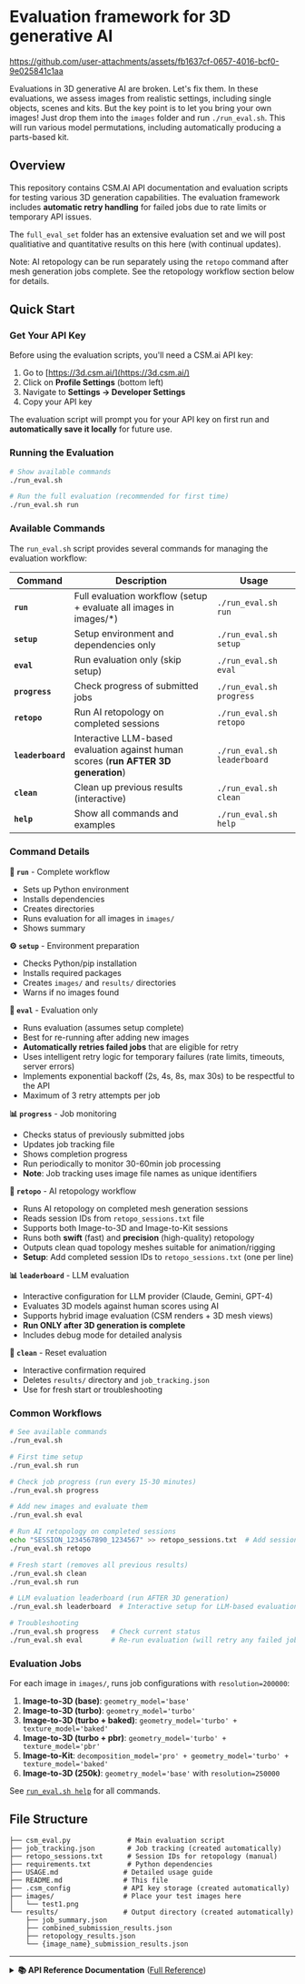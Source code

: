 # Evaluation framework for 3D generative AI

https://github.com/user-attachments/assets/fb1637cf-0657-4016-bcf0-9e025841c1aa

Evaluations in 3D generative AI are broken. Let's fix them. In these evaluations, we assess images from realistic settings, including single objects, scenes and kits. But the key point is to let you bring your own images! Just drop them into the `images` folder and run `./run_eval.sh`. This will run various model permutations, including automatically producing a parts-based kit.

## Overview

This repository contains CSM.AI API documentation and evaluation scripts for testing various 3D generation capabilities. The evaluation framework includes **automatic retry handling** for failed jobs due to rate limits or temporary API issues. 

The `full_eval_set` folder has an extensive evaluation set and we will post qualitiative and quantitative results on this here (with continual updates).

Note: AI retopology can be run separately using the `retopo` command after mesh generation jobs complete. See the retopology workflow section below for details.

## Quick Start

### Get Your API Key

Before using the evaluation scripts, you'll need a CSM.ai API key:

1. Go to [https://3d.csm.ai/](https://3d.csm.ai/)
2. Click on **Profile Settings** (bottom left)
3. Navigate to **Settings → Developer Settings**
4. Copy your API key

The evaluation script will prompt you for your API key on first run and **automatically save it locally** for future use.

### Running the Evaluation

```bash
# Show available commands
./run_eval.sh

# Run the full evaluation (recommended for first time)
./run_eval.sh run
```

### Available Commands

The `run_eval.sh` script provides several commands for managing the evaluation workflow:

| Command | Description | Usage |
|---------|-------------|-------|
| **`run`** | Full evaluation workflow (setup + evaluate all images in images/*) | `./run_eval.sh run` |
| **`setup`** | Setup environment and dependencies only | `./run_eval.sh setup` |
| **`eval`** | Run evaluation only (skip setup) | `./run_eval.sh eval` |
| **`progress`** | Check progress of submitted jobs | `./run_eval.sh progress` |
| **`retopo`** | Run AI retopology on completed sessions | `./run_eval.sh retopo` |
| **`leaderboard`** | Interactive LLM-based evaluation against human scores (**run AFTER 3D generation**) | `./run_eval.sh leaderboard` |
| **`clean`** | Clean up previous results (interactive) | `./run_eval.sh clean` |
| **`help`** | Show all commands and examples | `./run_eval.sh help` |

### Command Details

**🚀 `run`** - Complete workflow
- Sets up Python environment  
- Installs dependencies
- Creates directories
- Runs evaluation for all images in `images/`
- Shows summary

**⚙️ `setup`** - Environment preparation
- Checks Python/pip installation
- Installs required packages
- Creates `images/` and `results/` directories
- Warns if no images found

**🎯 `eval`** - Evaluation only
- Runs evaluation (assumes setup complete)
- Best for re-running after adding new images
- **Automatically retries failed jobs** that are eligible for retry
- Uses intelligent retry logic for temporary failures (rate limits, timeouts, server errors)
- Implements exponential backoff (2s, 4s, 8s, max 30s) to be respectful to the API
- Maximum of 3 retry attempts per job

**📊 `progress`** - Job monitoring  
- Checks status of previously submitted jobs
- Updates job tracking file
- Shows completion progress
- Run periodically to monitor 30-60min job processing
- **Note**: Job tracking uses image file names as unique identifiers

**🔧 `retopo`** - AI retopology workflow
- Runs AI retopology on completed mesh generation sessions
- Reads session IDs from `retopo_sessions.txt` file
- Supports both Image-to-3D and Image-to-Kit sessions
- Runs both **swift** (fast) and **precision** (high-quality) retopology
- Outputs clean quad topology meshes suitable for animation/rigging
- **Setup**: Add completed session IDs to `retopo_sessions.txt` (one per line)

**📊 `leaderboard`** - LLM evaluation
- Interactive configuration for LLM provider (Claude, Gemini, GPT-4)
- Evaluates 3D models against human scores using AI
- Supports hybrid image evaluation (CSM renders + 3D mesh views)
- **Run ONLY after 3D generation is complete**
- Includes debug mode for detailed analysis

**🧹 `clean`** - Reset evaluation
- Interactive confirmation required
- Deletes `results/` directory and `job_tracking.json`
- Use for fresh start or troubleshooting

### Common Workflows

```bash
# See available commands
./run_eval.sh

# First time setup
./run_eval.sh run

# Check job progress (run every 15-30 minutes)  
./run_eval.sh progress

# Add new images and evaluate them
./run_eval.sh eval

# Run AI retopology on completed sessions
echo "SESSION_1234567890_1234567" >> retopo_sessions.txt  # Add session ID
./run_eval.sh retopo

# Fresh start (removes all previous results)
./run_eval.sh clean
./run_eval.sh run

# LLM evaluation leaderboard (run AFTER 3D generation)
./run_eval.sh leaderboard  # Interactive setup for LLM-based evaluation

# Troubleshooting
./run_eval.sh progress   # Check current status
./run_eval.sh eval       # Re-run evaluation (will retry any failed jobs automatically)
```

### Evaluation Jobs

For each image in `images/`, runs job configurations with `resolution=200000`:

1. **Image-to-3D (base)**: `geometry_model='base'`
2. **Image-to-3D (turbo)**: `geometry_model='turbo'` 
3. **Image-to-3D (turbo + baked)**: `geometry_model='turbo' + texture_model='baked'`
4. **Image-to-3D (turbo + pbr)**: `geometry_model='turbo' + texture_model='pbr'`
5. **Image-to-Kit**: `decomposition_model='pro' + geometry_model='turbo' + texture_model='baked'`
6. **Image-to-3D (250k)**: `geometry_model='base'` with `resolution=250000`
<!-- 6. **Chat-to-3D**: Re-prompt image, then Image-to-3D (DISABLED: Safety system issues) -->

See [`run_eval.sh help`](run_eval.sh) for all commands.

## File Structure

```
├── csm_eval.py              # Main evaluation script
├── job_tracking.json        # Job tracking (created automatically)
├── retopo_sessions.txt      # Session IDs for retopology (manual)
├── requirements.txt         # Python dependencies
├── USAGE.md                # Detailed usage guide
├── README.md               # This file
├── .csm_config             # API key storage (created automatically)
├── images/                 # Place your test images here
│   └── test1.png
└── results/                # Output directory (created automatically)
    ├── job_summary.json
    ├── combined_submission_results.json
    ├── retopology_results.json
    └── {image_name}_submission_results.json
```

---

<details>
<summary><strong>📚 API Reference Documentation</strong> (<a href="https://docs.csm.ai">Full Reference</a>)</summary>

### Image-to-3D

Convert a single image into a 3D model.

**Endpoint**: `POST https://api.csm.ai/v3/sessions/`

**JavaScript Example**:
```javascript
const url = 'https://api.csm.ai/v3/sessions/';
const options = {
	method: 'POST',
	headers: {'x-api-key': '123', 'Content-Type': 'application/json'},
	body: '{"type":"image_to_3d","input":{"image":"https://picsum.photos/200/300.jpg"}}'
};

try {
	const response = await fetch(url, options);
	const data = await response.json();
	console.log(data);
} catch (error) {
	console.error(error);
}
```

**Response Example**:
```json
{
  "_id": "SESSION_XXXXXXXXX_XXXXXXXX",
  "user_id": "XXXXXXXXXXXXXXXXXX",
  "status": "incomplete",
  "type": "image_to_3d",
  "input": {
    "image": {
      "_id": "ASSET_XXXXXXXXXX_XXXXXXX",
      "name": "",
      "status": "complete",
      "type": "image",
      "data": {
        "image_url": "https://example.com/image.jpg"
      }
    },
    "model": "sculpt",
    "settings": {
      "geometry_model": "base",
      "texture_model": "none",
      "topology": "tris",
      "resolution": 100000,
      "symmetry": "off",
      "scaled_bbox": [-1, -1, -1],
      "preserve_aspect_ratio": false,
      "pivot_point": [0, -0.5, 0]
    }
  },
  "output": {
    "segmented_image_url": "",
    "meshes": [
      {
        "_id": "ASSET_XXXXXXXXXX_XXXXXXX",
        "name": "",
        "status": "incomplete",
        "type": "mesh",
        "data": {
          "image_url": "",
          "glb_url": "",
          "obj_url": "",
          "fbx_url": "",
          "usdz_url": ""
        }
      }
    ]
  }
}
```

### Check Session Status

Monitor job progress and retrieve results when complete.

**Endpoint**: `GET https://api.csm.ai/v3/sessions/{session_id}`

**Parameters**:
- `session_id` (string, required): The session ID returned from session creation (starts with `SESSION_`)

**JavaScript Example**:
```javascript
const url = 'https://api.csm.ai/v3/sessions/{session_id}';
const options = {
	method: 'GET',
	headers: {'x-api-key': '123', 'Content-Type': 'application/json'}
};

try {
	const response = await fetch(url, options);
	const data = await response.json();
	console.log(data);
} catch (error) {
	console.error(error);
}
```

**Complete Response Example**:
```json
{
  "_id": "SESSION_XXXXXXXXX_XXXXXXXX",
  "user_id": "XXXXXXXXXXXXXXXXXX",
  "status": "complete",
  "type": "image_to_3d",
  "input": {
    "image": {
      "_id": "ASSET_XXXXXXXXXX_XXXXXXX",
      "name": "",
      "status": "complete",
      "type": "image",
      "data": {
        "image_url": "https://example.com/image.jpg"
      }
    },
    "num_variations": 1,
    "manual_segmentation": false,
    "model": "sculpt",
    "settings": {
      "geometry_model": "base",
      "texture_model": "none",
      "topology": "tris",
      "resolution": 100000,
      "symmetry": "off",
      "scaled_bbox": [-1, -1, -1],
      "preserve_aspect_ratio": false,
      "pivot_point": [0, -0.5, 0]
    }
  },
  "output": {
    "segmented_image_url": "https://example.com/segmented_image.png",
    "meshes": [
      {
        "_id": "ASSET_XXXXXXXXXX_XXXXXXX",
        "name": "",
        "status": "complete",
        "type": "mesh",
        "data": {
          "image_url": "https://example.com/image.jpg",
          "glb_url": "https://example.com/glb.glb",
          "obj_url": "https://example.com/obj.obj",
          "fbx_url": "https://example.com/fbx.fbx",
          "usdz_url": "https://example.com/usdz.usdz"
        }
      }
    ]
  }
}
```

### Image-to-Kit

Convert an image into multiple 3D parts/components.

**Endpoint**: `POST https://api.csm.ai/v3/sessions/`

**JavaScript Example**:
```javascript
const url = 'https://api.csm.ai/v3/sessions/';
const options = {
	method: 'POST',
	headers: {'x-api-key': '123', 'Content-Type': 'application/json'},
	body: '{"type":"image_to_kit","input":{"image":"https://example.com/image.png","model":"sculpt","settings":{"geometry_model":"base","texture_model":"baked"}}}'
};

try {
	const response = await fetch(url, options);
	const data = await response.json();
	console.log(data);
} catch (error) {
	console.error(error);
}
```

**Response Example**:
```json
{
  "_id": "SESSION_XXXXXXXXX_XXXXXXXX",
  "user_id": "XXXXXXXXXXXXXXXXXX",
  "status": "incomplete",
  "type": "image_to_kit",
  "input": {
    "image": {
      "_id": "ASSET_XXXXXXXXXX_XXXXXXX",
      "name": "",
      "status": "complete",
      "type": "image",
      "data": {
        "image_url": "https://example.com/image.jpg"
      }
    },
    "model": "sculpt",
    "settings": {
      "geometry_model": "base",
      "texture_model": "none",
      "topology": "tris",
      "resolution": 100000,
      "symmetry": "off",
      "scaled_bbox": [-1, -1, -1],
      "preserve_aspect_ratio": false,
      "pivot_point": [0, -0.5, 0]
    }
  },
  "output": {
    "part_images": [],
    "part_meshes": []
  }
}
```

<!-- DISABLED: Chat-to-3D functionality - Safety system issues

### Chat-to-3D

Generate improved images through conversational prompts, then convert to 3D.

**Endpoint**: `POST https://api.csm.ai/v3/sessions`

**Request Body**:
```json
{
  "type": "chat_to_3d",
  "messages": [
    {
      "type": "user_prompt",
      "message": "...",
      "images": ["data:base64image", "https://...", "ASSET_xxxxxx"]
    }
  ]
}
```

**Response Example**:
```json
{
    "_id": "SESSION_1749141784_4235795",
    "user_id": "65dcd034c42248b5b1c48ddf",
    "status": "incomplete",
    "created_at": "2025-06-05T16:43:05.143Z",
    "updated_at": "2025-06-05T16:43:05.143Z",
    "type": "chat_to_3d",
    "messages": [
        {
            "_id": "CHAT_MSG_1749141785_5708367",
            "created_at": "2025-06-05T16:43:05.143Z",
            "message": "give me a 3/4 3d asset view of this",
            "type": "user_prompt",
            "context": null,
            "images": [
                {
                    "_id": "ASSET_1749141784_1360252",
                    "user_id": "65dcd034c42248b5b1c48ddf",
                    "name": "",
                    "parent_path": "/",
                    "status": "complete",
                    "jobs": [],
                    "created_at": "2025-06-05T16:43:05.076Z",
                    "updated_at": "2025-06-05T16:43:05.076Z",
                    "type": "image",
                    "data": {
                        "small_image_url": "",
                        "medium_image_url": "",
                        "image_url": "https://rawcapture.blob.core.windows.net/uploaded/ASSET_1749141784_1360252/input.png?sp=rcwl&st=2022-06-24T16:05:30Z&se=2025-07-17T00:05:30Z&spr=https&sv=2021-06-08&sr=c&sig=OQKXCAQ7akLUp%2BPxLdTplV3Bz0OTUadK9huuNe%2FJ3%2Fs%3D"
                    }
                }
            ]
        },
        {
            "_id": "CHAT_MSG_1749141785_1664595",
            "created_at": "2025-06-05T16:43:05.143Z",
            "type": "image_generation",
            "images": [
                {
                    "prompt": "give me a 3/4 3d asset view of this",
                    "asset": {
                        "_id": "ASSET_1749141785_6005361",
                        "user_id": "65dcd034c42248b5b1c48ddf",
                        "name": "",
                        "session_id": "SESSION_1749141784_4235795",
                        "parent_path": "/",
                        "status": "incomplete",
                        "jobs": [
                            {
                                "_id": "JOB_1749141785_7377593",
                                "display_type": "image_generation",
                                "status": "in_progress"
                            }
                        ],
                        "created_at": "2025-06-05T16:43:05.090Z",
                        "updated_at": "2025-06-05T16:43:05.090Z",
                        "type": "image",
                        "data": {
                            "small_image_url": "",
                            "medium_image_url": "",
                            "image_url": ""
                        }
                    }
                }
            ]
        }
    ]
}
```

**Note**: Wait for status to be `complete`, then use `messages[1].images[0].asset._id` as the `input.image` in subsequent Image-to-3D calls.

-->

</details>
